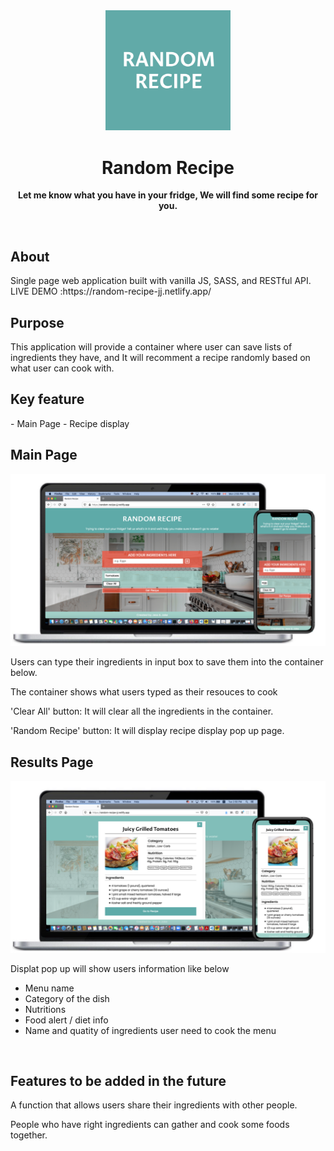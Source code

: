 <div align="center"><img src="./assets/random-recipe.png" width="200px"></div>
<h1 align="center">Random Recipe</h1>
<p align="center"><strong>Let me know what you have in your fridge, We will find some recipe for you.</strong>
</p>
<br/>

<h2>About</h2>
Single page web application built with vanilla JS, SASS, and RESTful API.<br/>
LIVE DEMO :https://random-recipe-jj.netlify.app/
<br/>

<h2>Purpose</h2>
This application will provide a container where user can save lists of ingredients they have, and It will recomment a recipe randomly based on what user can cook with.
<br/>

<h2>Key feature</h2>
- Main Page 
- Recipe display
<br/>

<h2>Main Page </h2>
<img src="./assets/landing-page.png">
<p>Users can type their ingredients in input box to save them into the container below.</p>
<p>The container shows what users typed as their resouces to cook</p>
<p>'Clear All' button: It will clear all the ingredients in the container.</p>
<p>'Random Recipe' button: It will display recipe display pop up page.</p>

<h2>Results Page </h2>
<img src="./assets/display-page.png">
<p>Displat pop up will show users information like below </p>
<ul>
<li> Menu name</li>
<li> Category of the dish</li>
<li> Nutritions</li>
<li> Food alert / diet info</li>
<li> Name and quatity of ingredients user need to cook the menu</li>
</ul>
<br/>
<h2>Features to be added in the future</h2>
<p>A function that allows users share their ingredients with other people.</p>
<p>People who have right ingredients can gather and cook some foods together.</p>